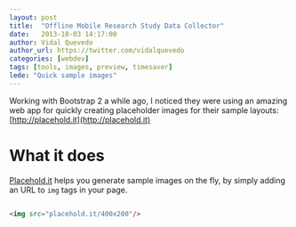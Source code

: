```yaml
---
layout: post
title:  "Offline Mobile Research Study Data Collector"
date:   2013-10-03 14:17:00
author: Vidal Quevedo
author_url: https://twitter.com/vidalquevedo
categories: [webdev]
tags: [tools, images, preview, timesaver]
lede: "Quick sample images"
---
```


Working with Bootstrap 2 a while ago, I noticed they were using an amazing web app for quickly creating placeholder images for their sample layouts: [http://placehold.it](http://placehold.it)

# What it does

[Placehold.it](http://placehold.it) helps you generate sample images on the fly, by simply adding an URL to `img` tags in your page. 

```html

<img src="placehold.it/400x200"/>

```